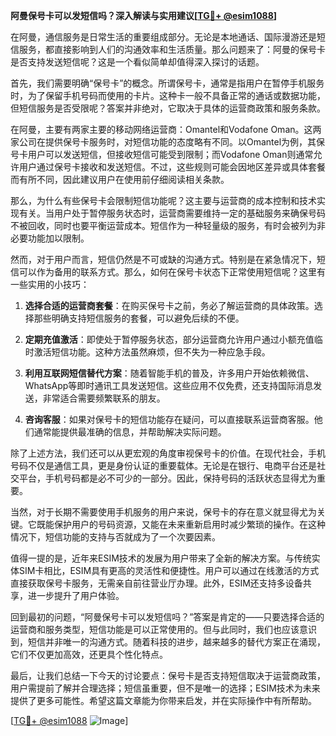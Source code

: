 **阿曼保号卡可以发短信吗？深入解读与实用建议[[TG💪+ @esim1088](https://t.me/s/esim1088)]**

在阿曼，通信服务是日常生活的重要组成部分。无论是本地通话、国际漫游还是短信服务，都直接影响到人们的沟通效率和生活质量。那么问题来了：阿曼的保号卡是否支持发送短信呢？这是一个看似简单却值得深入探讨的话题。

首先，我们需要明确“保号卡”的概念。所谓保号卡，通常是指用户在暂停手机服务时，为了保留手机号码而使用的卡片。这种卡一般不具备正常的通话或数据功能，但短信服务是否受限呢？答案并非绝对，它取决于具体的运营商政策和服务条款。

在阿曼，主要有两家主要的移动网络运营商：Omantel和Vodafone Oman。这两家公司在提供保号卡服务时，对短信功能的态度略有不同。以Omantel为例，其保号卡用户可以发送短信，但接收短信可能受到限制；而Vodafone Oman则通常允许用户通过保号卡接收和发送短信。不过，这些规则可能会因地区差异或具体套餐而有所不同，因此建议用户在使用前仔细阅读相关条款。

那么，为什么有些保号卡会限制短信功能呢？这主要与运营商的成本控制和技术实现有关。当用户处于暂停服务状态时，运营商需要维持一定的基础服务来确保号码不被回收，同时也要平衡运营成本。短信作为一种轻量级的服务，有时会被列为非必要功能加以限制。

然而，对于用户而言，短信仍然是不可或缺的沟通方式。特别是在紧急情况下，短信可以作为备用的联系方式。那么，如何在保号卡状态下正常使用短信呢？这里有一些实用的小技巧：

1. **选择合适的运营商套餐**：在购买保号卡之前，务必了解运营商的具体政策。选择那些明确支持短信服务的套餐，可以避免后续的不便。
   
2. **定期充值激活**：即使处于暂停服务状态，部分运营商允许用户通过小额充值临时激活短信功能。这种方法虽然麻烦，但不失为一种应急手段。

3. **利用互联网短信替代方案**：随着智能手机的普及，许多用户开始依赖微信、WhatsApp等即时通讯工具发送短信。这些应用不仅免费，还支持国际消息发送，非常适合需要频繁联系的朋友。

4. **咨询客服**：如果对保号卡的短信功能存在疑问，可以直接联系运营商客服。他们通常能提供最准确的信息，并帮助解决实际问题。

除了上述方法，我们还可以从更宏观的角度审视保号卡的价值。在现代社会，手机号码不仅是通信工具，更是身份认证的重要载体。无论是在银行、电商平台还是社交平台，手机号码都是必不可少的一部分。因此，保持号码的活跃状态显得尤为重要。

当然，对于长期不需要使用手机服务的用户来说，保号卡的存在意义就显得尤为关键。它既能保护用户的号码资源，又能在未来重新启用时减少繁琐的操作。在这种情况下，短信功能的支持与否就成为了一个次要因素。

值得一提的是，近年来ESIM技术的发展为用户带来了全新的解决方案。与传统实体SIM卡相比，ESIM具有更高的灵活性和便捷性。用户可以通过在线激活的方式直接获取保号卡服务，无需亲自前往营业厅办理。此外，ESIM还支持多设备共享，进一步提升了用户体验。

回到最初的问题，“阿曼保号卡可以发短信吗？”答案是肯定的——只要选择合适的运营商和服务类型，短信功能是可以正常使用的。但与此同时，我们也应该意识到，短信并非唯一的沟通方式。随着科技的进步，越来越多的替代方案正在涌现，它们不仅更加高效，还更具个性化特点。

最后，让我们总结一下今天的讨论要点：保号卡是否支持短信取决于运营商政策，用户需提前了解并合理选择；短信虽重要，但不是唯一的选择；ESIM技术为未来提供了更多可能性。希望这篇文章能为你带来启发，并在实际操作中有所帮助。

[[TG💪+ @esim1088](https://t.me/s/esim1088) ![Image](https://i.postimg.cc/4NQfJmqS/Snipaste-2025-05-13-00-14-12.png)]